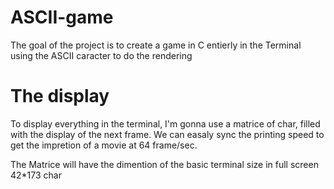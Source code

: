# ASCII-game
The goal of the project is to create a game in C entierly in the Terminal using the ASCII caracter to do the rendering

# The display
To display everything in the terminal, I'm gonna use a matrice of char, filled with the display of the next frame.
We can easaly sync the printing speed to get the impretion of a movie at 64 frame/sec.

The Matrice will have the dimention of the basic terminal size in full screen 42*173 char

